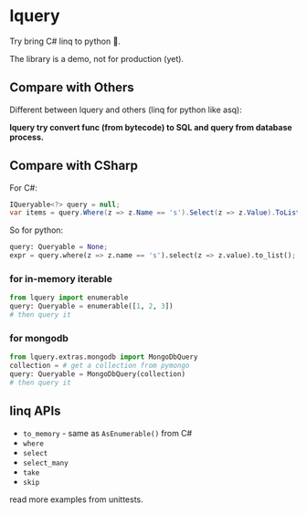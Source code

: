 # lquery

Try bring C# linq to python 🎈.

The library is a demo, not for production (yet).

## Compare with Others

Different between lquery and others (linq for python like asq):

**lquery try convert func (from bytecode) to SQL and query from database process.**

## Compare with CSharp

For C#:

``` cs
IQueryable<?> query = null;
var items = query.Where(z => z.Name == 's').Select(z => z.Value).ToList();
```

So for python:

``` py
query: Queryable = None;
expr = query.where(z => z.name == 's').select(z => z.value).to_list();
```

### for in-memory iterable

``` py
from lquery import enumerable
query: Queryable = enumerable([1, 2, 3])
# then query it
```

### for mongodb

``` py
from lquery.extras.mongodb import MongoDbQuery
collection = # get a collection from pymongo
query: Queryable = MongoDbQuery(collection)
# then query it
```

## linq APIs

* `to_memory` - same as `AsEnumerable()` from C#
* `where`
* `select`
* `select_many`
* `take`
* `skip`

read more examples from unittests.
